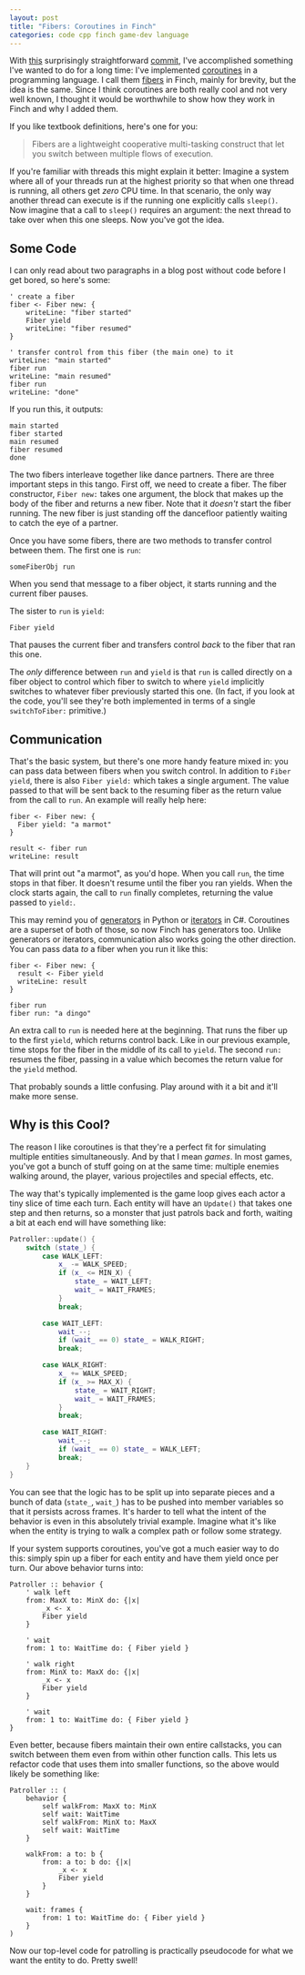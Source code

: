 ```yaml
---
layout: post
title: "Fibers: Coroutines in Finch"
categories: code cpp finch game-dev language
---
```

With [this](http://bitbucket.org/munificent/finch/changeset/1ae1817c9f23) surprisingly straightforward [commit](http://mercurial.selenic.com/wiki/Commit), I've accomplished
something I've wanted to do for a long time: I've implemented [coroutines](http://en.wikipedia.org/wiki/Coroutine)
in a programming language. I call them [fibers](http://en.wikipedia.org/wiki/Fiber_%28computer_science%29) in Finch, mainly for
brevity, but the idea is the same. Since I think coroutines are both really
cool and not very well known, I thought it would be worthwhile to show how
they work in Finch and why I added them.

If you like textbook definitions, here's one for you:

> Fibers are a lightweight cooperative multi-tasking construct that let you
> switch between multiple flows of execution.

If you're familiar with threads this might explain it better: Imagine a system
where all of your threads run at the highest priority so that when one thread
is running, all others get *zero* CPU time. In that scenario, the only way
another thread can execute is if the running one explicitly calls `sleep()`.
Now imagine that a call to `sleep()` requires an argument: the next thread to
take over when this one sleeps. Now you've got the idea.

## Some Code

I can only read about two paragraphs in a blog post without code before I get
bored, so here's some:

```finch
' create a fiber
fiber <- Fiber new: {
    writeLine: "fiber started"
    Fiber yield
    writeLine: "fiber resumed"
}

' transfer control from this fiber (the main one) to it
writeLine: "main started"
fiber run
writeLine: "main resumed"
fiber run
writeLine: "done"
```

If you run this, it outputs:

```text
main started
fiber started
main resumed
fiber resumed
done
```

The two fibers interleave together like dance partners. There are three
important steps in this tango. First off, we need to create a fiber. The fiber
constructor, `Fiber new:` takes one argument, the block that makes up the body
of the fiber and returns a new fiber. Note that it *doesn't* start the fiber
running. The new fiber is just standing off the dancefloor patiently waiting
to catch the eye of a partner.

Once you have some fibers, there are two methods to transfer control between
them. The first one is `run`:

```finch
someFiberObj run
```

When you send that message to a fiber object, it starts running and the
current fiber pauses.

The sister to `run` is `yield`:

```finch
Fiber yield
```

That pauses the current fiber and transfers control *back* to the fiber that
ran this one.

The *only* difference between `run` and `yield` is that `run` is called
directly on a fiber object to control which fiber to switch to where `yield`
implicitly switches to whatever fiber previously started this one. (In fact,
if you look at the code, you'll see they're both implemented in terms of a
single `switchToFiber:` primitive.)

## Communication

That's the basic system, but there's one more handy feature mixed in: you can
pass data between fibers when you switch control. In addition to `Fiber
yield`, there is also `Fiber yield:` which takes a single argument. The value
passed to that will be sent back to the resuming fiber as the return value
from the call to `run`. An example will really help here:

```finch
fiber <- Fiber new: {
  Fiber yield: "a marmot"
}

result <- fiber run
writeLine: result
```

That will print out "a marmot", as you'd hope. When you call `run`, the time
stops in that fiber. It doesn't resume until the fiber you ran yields. When
the clock starts again, the call to `run` finally completes, returning the
value passed to `yield:`.

This may remind you of [generators](http://www.python.org/dev/peps/pep-0255/) in Python or [iterators](http://msdn.microsoft.com/en-us/library/9k7k7cf0%28VS.80%29.aspx) in C#.
Coroutines are a superset of both of those, so now Finch has generators too.
Unlike generators or iterators, communication also works going the other
direction. You can pass data *to* a fiber when you run it like this:

```finch
fiber <- Fiber new: {
  result <- Fiber yield
  writeLine: result
}

fiber run
fiber run: "a dingo"
```

An extra call to `run` is needed here at the beginning. That runs the fiber up
to the first `yield`, which returns control back. Like in our previous
example, time stops for the fiber in the middle of its call to `yield`. The
second `run:` resumes the fiber, passing in a value which becomes the return
value for the `yield` method.

That probably sounds a little confusing. Play around with it a bit and it'll
make more sense.

## Why is this Cool?

The reason I like coroutines is that they're a perfect fit for simulating
multiple entities simultaneously. And by that I mean *games*. In most games,
you've got a bunch of stuff going on at the same time: multiple enemies
walking around, the player, various projectiles and special effects, etc.

The way that's typically implemented is the game loop gives each actor a tiny
slice of time each turn. Each entity will have an `Update()` that takes one
step and then returns, so a monster that just patrols back and forth, waiting
a bit at each end will have something like:

```cpp
Patroller::update() {
    switch (state_) {
        case WALK_LEFT:
            x_ -= WALK_SPEED;
            if (x_ <= MIN_X) {
                state_ = WAIT_LEFT;
                wait_ = WAIT_FRAMES;
            }
            break;

        case WAIT_LEFT:
            wait_--;
            if (wait_ == 0) state_ = WALK_RIGHT;
            break;

        case WALK_RIGHT:
            x_ += WALK_SPEED;
            if (x_ >= MAX_X) {
                state_ = WAIT_RIGHT;
                wait_ = WAIT_FRAMES;
            }
            break;

        case WAIT_RIGHT:
            wait_--;
            if (wait_ == 0) state_ = WALK_LEFT;
            break;
    }
}
```

You can see that the logic has to be split up into separate pieces and a bunch
of data (`state_`, `wait_`) has to be pushed into member variables so that it
persists across frames. It's harder to tell what the intent of the behavior is
even in this absolutely trivial example. Imagine what it's like when the
entity is trying to walk a complex path or follow some strategy.

If your system supports coroutines, you've got a much easier way to do this:
simply spin up a fiber for each entity and have them yield once per turn. Our
above behavior turns into:

```finch
Patroller :: behavior {
    ' walk left
    from: MaxX to: MinX do: {|x|
        _x <- x
        Fiber yield
    }

    ' wait
    from: 1 to: WaitTime do: { Fiber yield }

    ' walk right
    from: MinX to: MaxX do: {|x|
        _x <- x
        Fiber yield
    }

    ' wait
    from: 1 to: WaitTime do: { Fiber yield }
}
```

Even better, because fibers maintain their own entire callstacks, you can
switch between them even from within other function calls. This lets us
refactor code that uses them into smaller functions, so the above would likely
be something like:

```finch
Patroller :: (
    behavior {
        self walkFrom: MaxX to: MinX
        self wait: WaitTime
        self walkFrom: MinX to: MaxX
        self wait: WaitTime
    }

    walkFrom: a to: b {
        from: a to: b do: {|x|
            _x <- x
            Fiber yield
        }
    }

    wait: frames {
        from: 1 to: WaitTime do: { Fiber yield }
    }
)
```

Now our top-level code for patrolling is practically pseudocode for what we
want the entity to do. Pretty swell!
